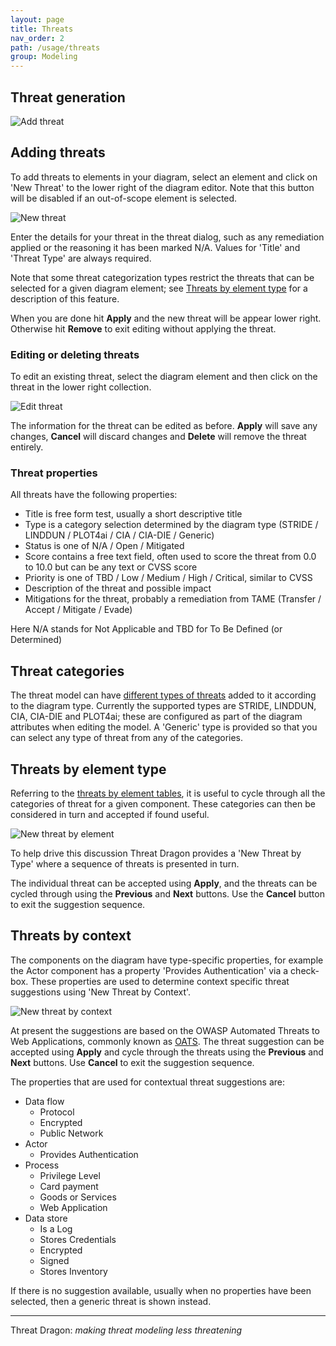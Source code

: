 ```yaml
---
layout: page
title: Threats
nav_order: 2
path: /usage/threats
group: Modeling
---
```


## Threat generation

![Add threat](/assets/images/add-threat.png)

## Adding threats

To add threats to elements in your diagram, select an element
and click on 'New Threat' to the lower right of the diagram editor.
Note that this button will be disabled if an out-of-scope element is selected.

![New threat](/assets/images/new-threat.png)

Enter the details for your threat in the threat dialog,
such as any remediation applied or the reasoning it has been marked N/A.
Values for 'Title' and 'Threat Type' are always required.

Note that some threat categorization types restrict the threats that can be selected for a given diagram element;
see [Threats by element type](#threats-by-element-type) for a description of this feature.

When you are done hit **Apply** and the new threat will be appear lower right.
Otherwise hit **Remove** to exit editing without applying the threat.

### Editing or deleting threats

To edit an existing threat, select the diagram element and then click on the threat in the lower right collection.

![Edit threat](/assets/images/edit-threat.png)

The information for the threat can be edited as before.
**Apply** will save any changes, **Cancel** will discard changes and **Delete** will remove the threat entirely.

### Threat properties

All threats have the following properties:

* Title is free form test, usually a short descriptive title
* Type is a category selection determined by the diagram type (STRIDE / LINDDUN / PLOT4ai / CIA / CIA-DIE / Generic)
* Status is one of N/A / Open / Mitigated
* Score contains a free text field, often used to score the threat from 0.0 to 10.0 but can be any text or CVSS score
* Priority is one of TBD / Low / Medium / High / Critical, similar to CVSS
* Description of the threat and possible impact
* Mitigations for the threat, probably a remediation from TAME (Transfer / Accept / Mitigate / Evade)

Here N/A stands for Not Applicable and TBD for To Be Defined (or Determined)

## Threat categories

The threat model can have [different types of threats](/threat-categories/)
added to it according to the diagram type.
Currently the supported types are STRIDE, LINDDUN, CIA, CIA-DIE and PLOT4ai;
these are configured as part of the diagram attributes when editing the model.
A 'Generic' type is provided so that you can select any type of threat from any of the categories.

## Threats by element type

Referring to the [threats by element tables](/threat-categories/),
it is useful to cycle through all the categories of threat for a given component.
These categories can then be considered in turn and accepted if found useful.

![New threat by element](/assets/images/threat-by-element.png)

To help drive this discussion Threat Dragon provides a 'New Threat by Type'
where a sequence of threats is presented in turn.

The individual threat can be accepted using **Apply**, and the threats can be cycled through
using the **Previous** and **Next** buttons.
Use the **Cancel** button to exit the suggestion sequence.

## Threats by context

The components on the diagram have type-specific properties,
for example the Actor component has a property 'Provides Authentication' via a check-box.
These properties are used to determine context specific threat suggestions using 'New Threat by Context'.

![New threat by context](/assets/images/threat-by-context.png)

At present the suggestions are based on the OWASP Automated Threats to Web Applications, commonly known as [OATS][oats].
The threat suggestion can be accepted using **Apply**
and cycle through the threats using the **Previous** and **Next** buttons.
Use **Cancel** to exit the suggestion sequence.

The properties that are used for contextual threat suggestions are:

* Data flow
  * Protocol
  * Encrypted
  * Public Network
* Actor
  * Provides Authentication
* Process
  * Privilege Level
  * Card payment
  * Goods or Services
  * Web Application
* Data store
  * Is a Log
  * Stores Credentials
  * Encrypted
  * Signed
  * Stores Inventory

If there is no suggestion available, usually when no properties have been selected, then a generic threat is shown instead.

----

Threat Dragon: _making threat modeling less threatening_

[oats]: https://owasp.org/www-project-automated-threats-to-web-applications/
